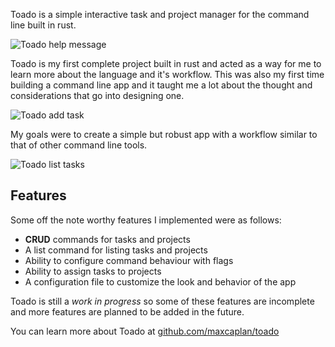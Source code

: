 Toado is a simple interactive task and project manager for the command line built in rust.

<picture>
    <source
        srcSet="/assets/images/projects/toado/toado_help.webp"
        type="image/webp"
    />
    <source
        srcSet="/assets/images/projects/toado/toado_help.png"
        type="image/png"
    />
    <img
        src="/assets/images/projects/toado/toado_help.png"
        alt="Toado help message"
        title="Toado help message"
    />
</picture>

Toado is my first complete project built in rust and acted as a way for me to learn more about the language and it's workflow.
This was also my first time building a command line app and it taught me a lot about the thought and considerations that go into designing one.

<picture>
    <source
        srcSet="/assets/images/projects/toado/toado_add_task.webp"
        type="image/webp"
    />
    <source
        srcSet="/assets/images/projects/toado/toado_add_task.png"
        type="image/png"
    />
    <img
        src="/assets/images/projects/toado/toado_add_task.png"
        alt="Toado add task"
        title="Toado add task command"
    />
</picture>

My goals were to create a simple but robust app with a workflow similar to that of other command line tools.

<picture>
    <source
        srcSet="/assets/images/projects/toado/toado_list_tasks.webp"
        type="image/webp"
    />
    <source
        srcSet="/assets/images/projects/toado/toado_list_tasks.png"
        type="image/png"
    />
    <img
        src="/assets/images/projects/toado/toado_list_tasks.png"
        alt="Toado list tasks"
        title="Toado list tasks command"
    />
</picture>

## Features

Some off the note worthy features I implemented were as follows:

- **CRUD** commands for tasks and projects
- A list command for listing tasks and projects
- Ability to configure command behaviour with flags
- Ability to assign tasks to projects
- A configuration file to customize the look and behavior of the app

Toado is still a *work in progress* so some of these features are incomplete and more features are planned to be added in the future.

You can learn more about Toado at [github.com/maxcaplan/toado](https://github.com/maxcaplan/toado)
